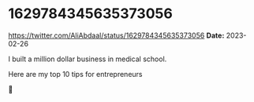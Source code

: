 # 1629784345635373056
https://twitter.com/AliAbdaal/status/1629784345635373056
**Date:** 2023-02-26

I built a million dollar business in medical school.

Here are my top 10 tips for entrepreneurs

🧵
